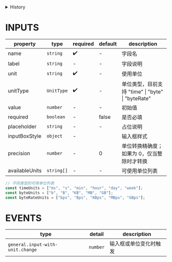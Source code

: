 [//]: # "atom-bricks/form-input/input-with-unit.ts"

<details>
<summary>History</summary>

| Version | Change                                  |
| ------- | --------------------------------------- |
| 1.43.0  | 新增构件 `forms.input-with-unit`        |
| 1.55.0  | 新增属性，`precision`, `availableUnits` |

</details>

# INPUTS

| property       | type       | required | default | description                                       |
| -------------- | ---------- | -------- | ------- | ------------------------------------------------- |
| name           | `string`   | ✔️       | -       | 字段名                                            |
| label          | `string`   | -        | -       | 字段说明                                          |
| unit           | `string`   | ✔️       | -       | 使用单位                                          |
| unitType       | `UnitType` | ✔️       | -       | 单位类型，目前支持 "time" \| "byte" \| "byteRate" |
| value          | `number`   | -        | -       | 初始值                                            |
| required       | `boolean`  | -        | false   | 是否必填                                          |
| placeholder    | `string`   | -        | -       | 占位说明                                          |
| inputBoxStyle  | `object`   | -        |         | 输入框样式                                        |
| precision      | `number`   | -        | 0       | 单位转换精确度；如果为 0，仅当整除时才转换        |
| availableUnits | `string[]` | -        | -       | 可使用单位列表                                    |

```typescript
// 不同类型的可用单位列表
const timeUnits = ["ms", "s", "min", "hour", "day", "week"];
const byteUnits = ["b", "B", "KB", "MB", "GB"];
const byteRateUnits = ["bps", "Bps", "KBps", "MBps", "GBps"];
```

# EVENTS

| type                             | detail   | description            |
| -------------------------------- | -------- | ---------------------- |
| `general.input-with-unit.change` | `number` | 输入框或单位变化时触发 |

<!-- uncomment this block when applicable.
# METHODS

| name | params | description |
| ---- | ------ | ----------- |
| -    | -      | -           |
-->
